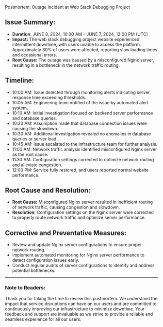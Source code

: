 
Postmortem: Outage Incident at Web Stack Debugging Project

## Issue Summary:
- **Duration:** JUNE 8, 2024, 10:00 AM – JUNE 7, 2024, 12:00 PM (UTC)
- **Impact:** The web stack debugging project website experienced intermittent downtime, with users unable to access the platform. Approximately 30% of users were affected, reporting slow loading times and occasional errors.
- **Root Cause:** The outage was caused by a misconfigured Nginx server, resulting in a bottleneck in the network traffic routing.

## Timeline:
- 10:00 AM: Issue detected through monitoring alerts indicating server response time exceeding thresholds.
- 10:05 AM: Engineering team notified of the issue by automated alert system.
- 10:10 AM: Initial investigation focused on backend server performance and database queries.
- 10:20 AM: Assumption made that database connection issues were causing the slowdown.
- 10:30 AM: Additional investigation revealed no anomalies in database queries or server load.
- 10:45 AM: Issue escalated to the infrastructure team for further analysis.
- 11:00 AM: Network traffic analysis identified misconfigured Nginx server as the root cause.
- 11:30 AM: Configuration settings corrected to optimize network routing and alleviate congestion.
- 12:00 PM: Service fully restored, and users reported normal website performance.

## Root Cause and Resolution:
- **Root Cause:** Misconfigured Nginx server resulted in inefficient routing of network traffic, causing congestion and slowdown.
- **Resolution:** Configuration settings on the Nginx server were corrected to properly route network traffic and optimize server performance.

## Corrective and Preventative Measures:
- Review and update Nginx server configurations to ensure proper network routing.
- Implement automated monitoring for Nginx server performance to detect configuration issues early.
- Conduct regular audits of server configurations to identify and address potential bottlenecks.

---

### Note to Readers:
Thank you for taking the time to review this postmortem. We understand the impact that service disruptions can have on our users and are committed to continuously improving our infrastructure to minimize downtime. Your feedback and support are invaluable as we strive to provide a reliable and seamless experience for all our users.


